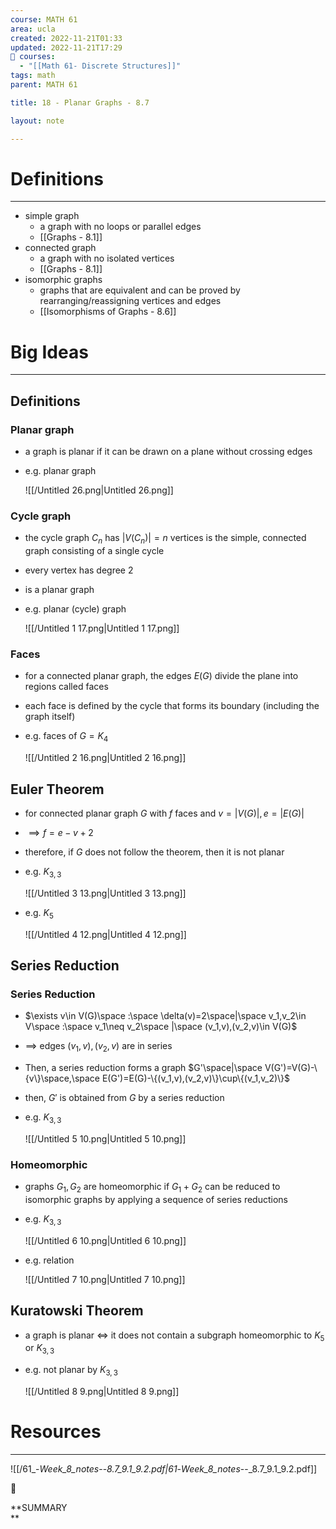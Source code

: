 ```yaml
---
course: MATH 61
area: ucla
created: 2022-11-21T01:33
updated: 2022-11-21T17:29
📕 courses:
  - "[[Math 61- Discrete Structures]]"
tags: math
parent: MATH 61

title: 18 - Planar Graphs - 8.7

layout: note

---
```

# Definitions

---

- simple graph
    - a graph with no loops or parallel edges
    - [[Graphs - 8.1]]
- connected graph
    - a graph with no isolated vertices
    - [[Graphs - 8.1]]
- isomorphic graphs
    - graphs that are equivalent and can be proved by rearranging/reassigning vertices and edges
    - [[Isomorphisms of Graphs - 8.6]]

# Big Ideas

---

## Definitions

### Planar graph

- a graph is planar if it can be drawn on a plane without crossing edges
- e.g. planar graph
    
    ![[/Untitled 26.png|Untitled 26.png]]
    

### Cycle graph

- the cycle graph $C_n$﻿ has $|V(C_n)|=n$﻿ vertices is the simple, connected graph consisting of a single cycle
- every vertex has degree 2
- is a planar graph
- e.g. planar (cycle) graph
    
    ![[/Untitled 1 17.png|Untitled 1 17.png]]
    

### Faces

- for a connected planar graph, the edges $E(G)$﻿ divide the plane into regions called faces
- each face is defined by the cycle that forms its boundary (including the graph itself)
- e.g. faces of $G=K_4$﻿
    
    ![[/Untitled 2 16.png|Untitled 2 16.png]]
    

## Euler Theorem

- for connected planar graph $G$﻿ with $f$﻿ faces and $v=|V(G)|,e=|E(G)|$﻿
- $\implies f=e-v+2$﻿
- therefore, if $G$﻿ does not follow the theorem, then it is not planar
- e.g. $K_{3,3}$﻿
    
    ![[/Untitled 3 13.png|Untitled 3 13.png]]
    
- e.g. $K_5$﻿
    
    ![[/Untitled 4 12.png|Untitled 4 12.png]]
    

## Series Reduction

### Series Reduction

- $\exists v\in V(G)\space :\space \delta(v)=2\space|\space v_1,v_2\in V\space :\space v_1\neq v_2\space |\space (v_1,v),(v_2,v)\in V(G)$﻿
- $\implies$﻿ edges $(v_1,v),(v_2,v)$﻿ are in series
- Then, a series reduction forms a graph $G'\space|\space V(G')=V(G)-\{v\}\space,\space E(G')=E(G)-\{(v_1,v),(v_2,v)\}\cup\{(v_1,v_2)\}$﻿
- then, $G'$﻿ is obtained from $G$﻿ by a series reduction
- e.g. $K_{3,3}$﻿
    
    ![[/Untitled 5 10.png|Untitled 5 10.png]]
    

### Homeomorphic

- graphs $G_1,G_2$﻿ are homeomorphic if $G_1+G_2$﻿ can be reduced to isomorphic graphs by applying a sequence of series reductions
- e.g. $K_{3,3}$﻿
    
    ![[/Untitled 6 10.png|Untitled 6 10.png]]
    
- e.g. relation
    
    ![[/Untitled 7 10.png|Untitled 7 10.png]]
    

## Kuratowski Theorem

- a graph is planar $\iff$﻿ it does not contain a subgraph homeomorphic to $K_5$﻿ or $K_{3,3}$﻿
- e.g. not planar by $K_{3,3}$﻿
    
    ![[/Untitled 8 9.png|Untitled 8 9.png]]
    

# Resources

---

![[/61_-_Week_8_notes_--_8.7_9.1_9.2.pdf|61_-_Week_8_notes_--_8.7_9.1_9.2.pdf]]

📌

**SUMMARY  
**